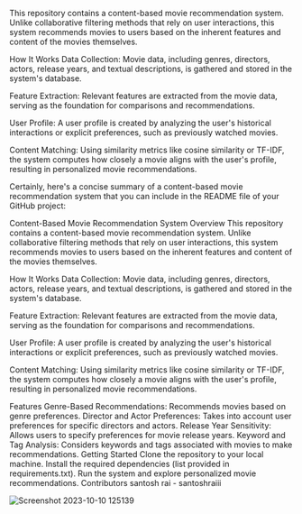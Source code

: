This repository contains a content-based movie recommendation system. Unlike collaborative filtering methods that rely on user interactions, this system recommends movies to users based on the inherent features and content of the movies themselves.

How It Works
Data Collection: Movie data, including genres, directors, actors, release years, and textual descriptions, is gathered and stored in the system's database.

Feature Extraction: Relevant features are extracted from the movie data, serving as the foundation for comparisons and recommendations.

User Profile: A user profile is created by analyzing the user's historical interactions or explicit preferences, such as previously watched movies.

Content Matching: Using similarity metrics like cosine similarity or TF-IDF, the system computes how closely a movie aligns with the user's profile, resulting in personalized movie recommendations.


Certainly, here's a concise summary of a content-based movie recommendation system that you can include in the README file of your GitHub project:

Content-Based Movie Recommendation System
Overview
This repository contains a content-based movie recommendation system. Unlike collaborative filtering methods that rely on user interactions, this system recommends movies to users based on the inherent features and content of the movies themselves.

How It Works
Data Collection: Movie data, including genres, directors, actors, release years, and textual descriptions, is gathered and stored in the system's database.

Feature Extraction: Relevant features are extracted from the movie data, serving as the foundation for comparisons and recommendations.

User Profile: A user profile is created by analyzing the user's historical interactions or explicit preferences, such as previously watched movies.

Content Matching: Using similarity metrics like cosine similarity or TF-IDF, the system computes how closely a movie aligns with the user's profile, resulting in personalized movie recommendations.

Features
Genre-Based Recommendations: Recommends movies based on genre preferences.
Director and Actor Preferences: Takes into account user preferences for specific directors and actors.
Release Year Sensitivity: Allows users to specify preferences for movie release years.
Keyword and Tag Analysis: Considers keywords and tags associated with movies to make recommendations.
Getting Started
Clone the repository to your local machine.
Install the required dependencies (list provided in requirements.txt).
Run the system and explore personalized movie recommendations.
Contributors
santosh rai - santoshraiii


![Screenshot 2023-10-10 125139](https://github.com/santoshraiii/movie_recommender/assets/128511075/d62cef63-5854-432c-afb0-b79473e4d061)
